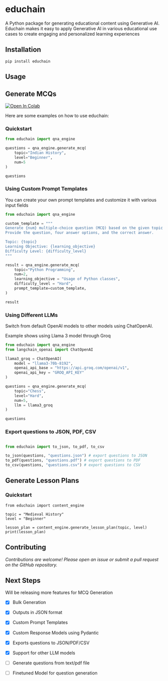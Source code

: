 # educhain

A Python package for generating educational content using Generative AI. Educhain makes it easy to apply Generative AI in various educational use cases to create engaging and personalized learning experiences 

## Installation

```shell
pip install educhain
```

## Usage


## Generate MCQs

[![Open In Colab](https://colab.research.google.com/assets/colab-badge.svg)](https://colab.research.google.com/drive/1ImijJ-DF8XGTzyLJ0lq68yInrPN1-L8L?usp=sharing)

Here are some examples on how to use educhain: 

### Quickstart


```python
from educhain import qna_engine

questions = qna_engine.generate_mcq(
    topic="Indian History",
    level="Beginner",
    num=5
)

questions
```

### Using Custom Prompt Templates

You can create your own prompt templates and customize it with various input fields

```python
from educhain import qna_engine

custom_template = """
Generate {num} multiple-choice question (MCQ) based on the given topic and level.
Provide the question, four answer options, and the correct answer.

Topic: {topic}
Learning Objective: {learning_objective}
Difficulty Level: {difficulty_level}
"""

result = qna_engine.generate_mcq(
    topic="Python Programming",
    num=2,
    learning_objective = "Usage of Python classes",
    difficulty_level = "Hard",
    prompt_template=custom_template,
)

result
```

### Using Different LLMs

Switch from default OpenAI models to other models using ChatOpenAI.

Example shows using Llama 3 model through Groq

```python
from educhain import qna_engine
from langchain_openai import ChatOpenAI

llama3_groq = ChatOpenAI(
    model = "llama3-70b-8192",
    openai_api_base = "https://api.groq.com/openai/v1",
    openai_api_key = "GROQ_API_KEY"
)

questions = qna_engine.generate_mcq(
    topic="Chess",
    level="Hard",
    num=5,
    llm = llama3_groq
)

questions
```

### Export questions to JSON, PDF, CSV

```python

from educhain import to_json, to_pdf, to_csv

to_json(questions, "questions.json") # export questions to JSON
to_pdf(questions, "questions.pdf") # export questions to PDF
to_csv(questions, "questions.csv") # export questions to CSV

```

## Generate Lesson Plans

### Quickstart

```shell
from educhain import content_engine

topic = "Medieval History"
level = "Beginner"

lesson_plan = content_engine.generate_lesson_plan(topic, level)
print(lesson_plan)
```

## Contributing

*Contributions are welcome! Please open an issue or submit a pull request on the GitHub repository.*

## Next Steps

Will be releasing more features for MCQ Generation
- [x] Bulk Generation
- [x] Outputs in JSON format
- [x] Custom Prompt Templates
- [x] Custom Response Models using Pydantic
- [x] Exports questions to JSON/PDF/CSV
- [X] Support for other LLM models
- [ ] Generate questions from text/pdf file
- [ ] Finetuned Model for question generation



